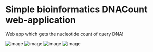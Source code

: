 # Simple bioinformatics DNACount web-application
Web app which gets the nucleotide count of query DNA!

![image](https://user-images.githubusercontent.com/70265851/124511304-6f5ba300-ddf3-11eb-9ac1-b22f39b256b2.png)
![image](https://user-images.githubusercontent.com/70265851/124511324-7bdffb80-ddf3-11eb-8ffa-8eda5e5ca916.png)
![image](https://user-images.githubusercontent.com/70265851/124511350-88fcea80-ddf3-11eb-9700-3a1097e80915.png)
![image](https://user-images.githubusercontent.com/70265851/124511360-90bc8f00-ddf3-11eb-9cac-ddcec628a747.png)

